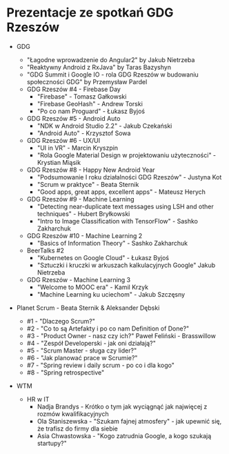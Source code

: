 # Prezentacje ze spotkań GDG Rzeszów

* GDG
	* "Łagodne wprowadzenie do Angular2" by Jakub Nietrzeba
	* "Reaktywny Android z RxJava" by Taras Bazyshyn
	* "GDG Summit i Google IO - rola GDG Rzeszów w budowaniu społeczności GDG" by Przemysław Pardel
	* GDG Rzeszów #4 - Firebase Day
		* "Firebase" - Tomasz Gałkowski
		* "Firebase GeoHash" - Andrew Torski
		* "Po co nam Proguard" - Łukasz Byjoś
	* GDG Rzeszów #5 - Android Auto
		* "NDK w Android Studio 2.2" - Jakub Czekański
		* "Android Auto" - Krzysztof Sowa
	* GDG Rzeszów #6 - UX/UI
		* "UI in VR" - Marcin Kryszpin
		* "Rola Google Material Design w projektowaniu użyteczności" - Krystian Miąsik
	* GDG Rzeszów #8 - Happy New Android Year
		* "Podsumowanie I roku działalności GDG Rzeszów" - Justyna Kot
		* "Scrum w praktyce" - Beata Sternik
		* "Good apps, great apps, excellent apps" - Mateusz Herych
	* GDG Rzeszów #9 - Machine Learning
		* "Detecting near-duplicate text messages using LSH and other techniques" - Hubert Bryłkowski
		* "Intro to Image Classification with TensorFlow" - Sashko Zakharchuk
	* GDG Rzeszów #10 - Machine Learning 2
		* "Basics of Information Theory" - Sashko Zakharchuk
	* BeerTalks #2 
		* "Kubernetes on Google Cloud" - Łukasz Byjoś
		* "Sztuczki i kruczki w arkuszach kalkulacyjnych Google" Jakub Nietrzeba
	* GDG Rzeszów - Machine Learning 3
		* "Welcome to MOOC era" - Kamil Krzyk
        * "Machine Learning ku uciechom" - Jakub Szczęsny
* Planet Scrum - Beata Sternik & Aleksander Dębski 
  * #1 - "Dlaczego Scrum?" 
  * #2 - "Co to są Artefakty i po co nam Definition of Done?" 
  * #3 - "Product Owner - nasz czy ich?" Paweł Feliński - Brasswillow 
  * #4 - "Zespół Developerski - jak oni działają?" 
  * #5 - "Scrum Master - sługa czy lider?" 
  * #6 - "Jak planować prace w Scrumie?"
  * #7 - "Spring review i daily scrum - po co i dla kogo"
  * #8 - "Spring retrospective"
  
* WTM
	* HR w IT
		* Nadja Brandys - Krótko o tym jak wyciągnąć jak najwięcej z rozmów kwalifikacyjnych
		* Ola Staniszewska - "Szukam fajnej atmosfery" - jak upewnić się, że trafisz do firmy dla siebie
		* Asia Chwastowska -  "Kogo zatrudnia Google, a kogo szukają startupy?"
